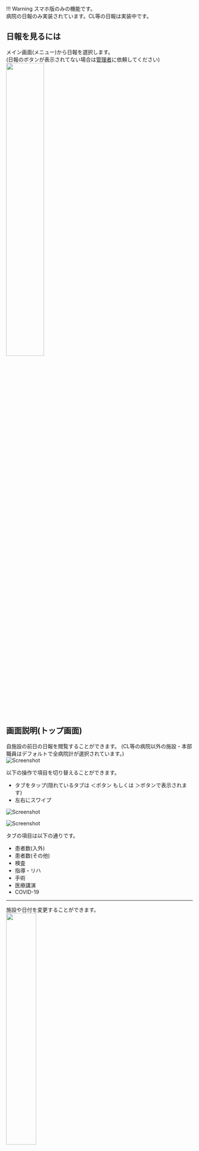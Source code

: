 !!! Warning 
    スマホ版のみの機能です。  
    病院の日報のみ実装されています。CL等の日報は実装中です。  

## 日報を見るには

メイン画面(メニュー)から日報を選択します。  
(日報のボタンが表示されてない場合は[管理者](admin.md#2_1)に依頼してください)
<img src="img/sp_日報11.jpg" width="45%">　　
<!-- ![Screenshot](img/sp_日報11.jpg)   -->

## 画面説明(トップ画面)

自施設の前日の日報を閲覧することができます。
(CL等の病院以外の施設・本部職員はデフォルトで全病院計が選択されています。)  
![Screenshot](img/sp_日報1.jpg)  


以下の操作で項目を切り替えることができます。  

- タブをタップ(隠れているタブは ＜ボタン もしくは ＞ボタンで表示されます)  
- 左右にスワイプ  
  
<!-- <img src="img/sp_日報4.jpg" width="50%">　　 -->
![Screenshot](img/sp_日報4.jpg)  
  
<!-- <img src="img/sp_日報3.jpg" width="50%">　  -->
![Screenshot](img/sp_日報3.jpg)  


タブの項目は以下の通りです。   

- 患者数(入外)  
- 患者数(その他)  
- 検査  
- 指導・リハ  
- 手術  
- 医療講演  
- COVID-19  
  
---  
  
  
施設や日付を変更することができます。  
<img src="img/sp_日報2.jpg" width="40%">　　
  
---  
  
    
---  
  

## ランキングページ

施設間の比較や時系列
<!-- <img src="img/sp_日報5.jpg" width="45%">　 -->
![Screenshot](img/sp_日報5.jpg)  

以下の操作で項目を切り替えることができます。  

- タブをタップ  
- 左右にスワイプ  

項目は以下の通りです  

- 当日  
- 当月(当月の累計)  
- 月別(当月の累計 の 過去半年 **＋** 前年同月)  
- 日別(過去2週間)  
  
![Screenshot](img/sp_日報6.jpg)  
  
トップ画面と同様に、施設や日付を変更することができます。  
また、画面上部のボタンで全施設・規模・ブロックを切替できます。  
(例：選択施設が八尾の時、規模は超規模、ブロックは関西大阪ブロックを表示)  
!!! Warning 
    月別タブ・日別タブを表示した状態で全施設・規模・ブロックボタンを押しても何も変わりません。  

  
![Screenshot](img/sp_日報7.jpg)  
  


ヘッダー上の ＜ ボタンでトップ画面へ戻ります。  
この時、ランキングページで施設や日時を変更した場合は変更後の施設・日付の日報が表示されます。  
  
![Screenshot](img/sp_日報8.jpg)  
  
